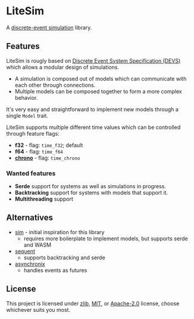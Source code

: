 # LiteSim

A [discrete-event simulation](https://en.wikipedia.org/wiki/Discrete-event_simulation) library.

## Features
LiteSim is rougly based on [Discrete Event System Specification (DEVS)](https://en.wikipedia.org/wiki/DEVS) which allows a modular design of simulations.
- A simulation is composed out of models which can communicate with each other through connections.
- Multiple models can be composed together to form a more complex behavior.

It's very easy and straightforward to implement new models through a single `Model` trait.

LiteSim supports multiple different time values which can be controlled through feature flags:
- **f32** - flag: `time_f32`; default
- **f64** - flag: `time_f64`
- [**chrono**](https://github.com/chronotope/chrono) - flag: `time_chrono`

### Wanted features
- **Serde** support for systems as well as simulations in progress.
- **Backtracking** support for systems with models that support it.
- **Multithreading** support

## Alternatives
- [sim](https://github.com/ndebuhr/sim) - initial inspiration for this library
  - requires more boilerplate to implement models, but supports serde and WASM
- [sequent](https://github.com/kindredgroup/sequent)
  - supports backtracking and serde
- [asynchronix](https://github.com/asynchronics/asynchronix)
  - handles events as futures

## License

This project is licensed under [zlib](./LICENSE_ZLIB), [MIT](./LICENSE_MIT), or [Apache-2.0](./LICENSE_APACHE) license, choose whichever suits you most.
